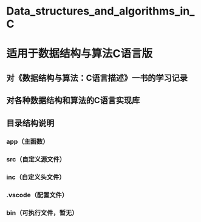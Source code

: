 # Data_structures_and_algorithms_in_C
# 适用于数据结构与算法C语言版
## 对《数据结构与算法：C语言描述》一书的学习记录
## 对各种数据结构和算法的C语言实现库
## 目录结构说明
### app（主函数）
### src（自定义源文件）
### inc（自定义头文件）
### .vscode（配置文件）
### bin（可执行文件，暂无）
